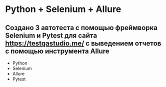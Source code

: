 # Python + Selenium + Allure

## Создано 3 автотеста с помощью фреймворка Selenium и Pytest для сайта https://testqastudio.me/ с выведением отчетов с помощью инструмента Allure

-   Python
-   Selenium
-   Allure
-   Pytest
